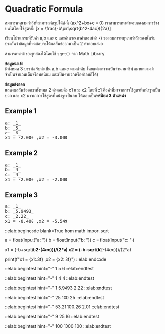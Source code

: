 # Quadratic Formula

สมการพหุนามกำลังที่สามารถจัดรูปได้ดังนี้ \(ax^2+bx+c = 0\) เราสามารถหาคำตอบของสมการข้างบนได้โดยใช้สูตรนี้:
\[x = \frac{-b\pm\sqrt{b^2-4ac}}{2a}\]

เขียนโปรแกรมที่รับค่า a,b และ c และคำนวณหาคำตอบ(ค่า x) ของสมการพหุนามกำลังสองนั้นรับประกันว่าข้อมูลที่ทดสอบจะได้ผลลัพธ์ออกมาเป็น 2 คำตอบเสมอ

สามารถหาค่าของรูทสองได้โดยใช้ `sqrt()` จาก Math Library

**ข้อมูลนำเข้า**  
มีทั้งหมด 3 บรรทัด รับค่าเป็น a,b และ c ตามลำดับ โดยแต่ละค่าจะเป็นจำนวนจริง(หมายความว่าจำเป็นจำนวนเต็มหรือทศนิยม และเป็นค่าบวกหรือค่าลบก็ได้)

**ข้อมูลส่งออก**  
แสดงผลลัพธ์ออกมาทั้งหมด 2 คำตอบคือ x1 และ x2 โดยที่ x1 คือค่าที่มาจากการใช้สูตรที่หน้ารูทเป็นบวก และ x2 มาจากการใช้สูตรที่หน้ารูทเป็นลบ ให้ตอบเป็น**ทศนิยม 3 ตำแหน่ง**

## Example 1
<pre class="output">
a: _1_
b: _5_
c: _6_
x1 = -2.000 ,x2 = -3.000
</pre>

## Example 2
<pre class="output">
a: _1_
b: _4_
c: _4_
x1 = -2.000 ,x2 = -2.000
</pre>

## Example 3
<pre class="output">
a: _1_
b: _5.9493_
c: _2.22_
x1 = -0.400 ,x2 = -5.549
</pre>

::elab:begincode blank=True
from math import sqrt

a = float(input("a: "))
b = float(input("b: "))
c = float(input("c: "))

x1 = (-b+sqrt(b**2-(4*a*c)))/(2*a)
x2 = (-b-sqrt(b**2-(4*a*c)))/(2*a)

print(f"x1 = {x1:.3f} ,x2 = {x2:.3f}")
::elab:endcode

::elab:begintest hint="-"
1
5
6
::elab:endtest

::elab:begintest hint="-"
1
4
4
::elab:endtest

::elab:begintest hint="-"
1
5.9493
2.22
::elab:endtest

::elab:begintest hint="-"
25
100
25
::elab:endtest


::elab:begintest hint="-"
53.21
100.26
2.01
::elab:endtest

::elab:begintest hint="-"
9
25
16
::elab:endtest

::elab:begintest hint="-"
100
1000
100
::elab:endtest